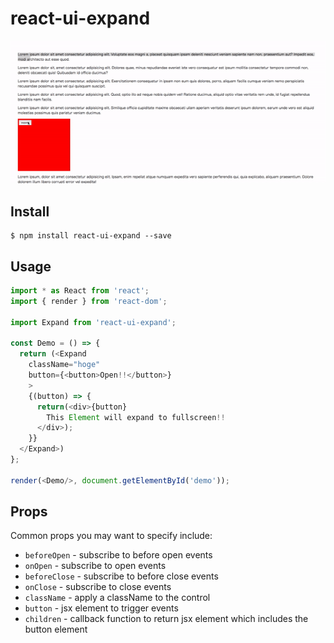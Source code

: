 # react-ui-expand

![](./assets/example.gif)

## Install

```
$ npm install react-ui-expand --save
```

## Usage

```js
import * as React from 'react';
import { render } from 'react-dom';

import Expand from 'react-ui-expand';

const Demo = () => {
  return (<Expand 
    className="hoge" 
    button={<button>Open!!</button>}
    >
    {(button) => {
      return(<div>{button}
        This Element will expand to fullscreen!!
      </div>);
    }}
  </Expand>)
};

render(<Demo/>, document.getElementById('demo'));
```

## Props

Common props you may want to specify include:

- `beforeOpen` - subscribe to before open events
- `onOpen` - subscribe to open events
- `beforeClose` - subscribe to before close events
- `onClose` - subscribe to close events
- `className` - apply a className to the control
- `button` - jsx element to trigger events 
- `children` - callback function to return jsx element which includes the button element
